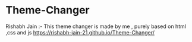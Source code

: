 # Theme-Changer
Rishabh Jain :- This theme changer is made by me , purely based on html ,css and js
https://rishabh-jain-21.github.io/Theme-Changer/

